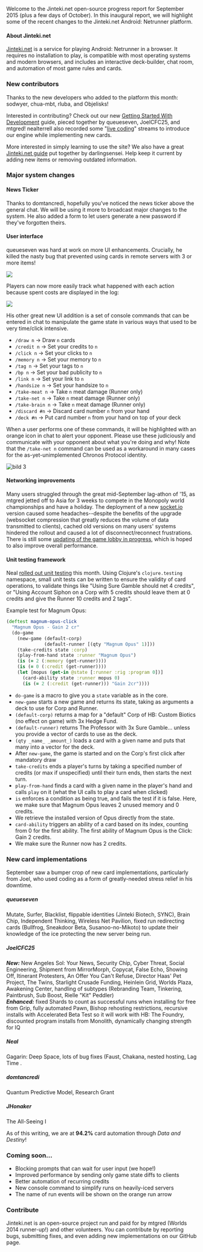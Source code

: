 Welcome to the Jinteki.net open-source progress report for September 2015 (plus a few days of October). In this inaugural report, we will highlight some of the recent changes to the Jinteki.net Android: Netrunner platform.

#### About Jinteki.net

[Jinteki.net](http://www.jinteki.net) is a service for playing Android: Netrunner in a browser. It requires no installation to play, is compatible with most operating systems and modern browsers, and includes an interactive deck-builder, chat room, and automation of most game rules and cards.

### New contributors

Thanks to the new developers who added to the platform this month: sodwyer, chua-mbt, rluba, and Objelisks!

Interested in contributing? Check out our new [Getting Started With Development](https://github.com/mtgred/netrunner/wiki/Getting-Started-with-Development) guide, pieced together by queueseven, JoelCFC25, and mtgred! nealterrell also recorded some "[live coding](https://www.livecoding.tv/video/jintekinet-intro-tenma-line-12/)" streams to introduce our engine while implementing new cards.

More interested in simply learning to use the site? We also have a great [Jinteki.net guide](https://github.com/mtgred/netrunner/wiki/Jinteki.net-Guide) put together by darlingsensei. Help keep it current by adding new items or removing outdated information.

### Major system changes

#### News Ticker
Thanks to domtancredi, hopefully you've noticed the news ticker above the general chat. We will be using it more to broadcast major changes to the system. He also added a form to let users generate a new password if they've forgotten theirs. 

#### User interface
queueseven was hard at work on more UI enhancements. Crucially, he killed the nasty bug that prevented using cards in remote servers with 3 or more items! 

![](https://cloud.githubusercontent.com/assets/3126597/10014032/c3d48510-6116-11e5-8f38-21df4d19f734.png)

Players can now more easily track what happened with each action because spent costs are displayed in the log:   

![](https://cloud.githubusercontent.com/assets/3126597/9705929/505b01d8-54d5-11e5-9914-b47f62382143.png)

His other great new UI addition is a set of console commands that can be entered in chat to manipulate the game state in various ways that used to be very time/click intensive. 

- `/draw n` -> Draw `n` cards
- `/credit n` -> Set your credits to `n`
- `/click n` -> Set your clicks to `n`
- `/memory n` -> Set your memory to `n`
- `/tag n` -> Set your tags to `n`
- `/bp n` -> Set your bad publicity to `n`
- `/link n` -> Set your link to `n`
- `/handsize n` -> Set your handsize to `n`
- `/take-meat n` -> Take `n` meat damage (Runner only)
- `/take-net n` -> Take `n` meat damage (Runner only) 
- `/take-brain n` -> Take `n` meat damage (Runner only)
- `/discard #n` -> Discard card number `n` from your hand  
- `/deck #n` -> Put card number `n` from your hand on top of your deck

When a user performs one of these commands, it will be highlighted with an orange icon in chat to alert your opponent. Please use these judiciously and communicate with your opponent about what you're doing and why! Note that the `/take-net n` command can be used as a workaround in many cases for the as-yet-unimplemented Chronos Protocol identity.

![bild 3](https://cloud.githubusercontent.com/assets/3126597/9814746/be64c844-5890-11e5-9088-ab3c6fb4082f.png)

#### Networking improvements
Many users struggled through the great mid-September lag-athon of '15, as mtgred jetted off to Asia for 3 weeks to compete in the Monopoly world championships and have a holiday. The deployment of a new [socket.io](http://socket.io/) version caused some headaches--despite the benefits of the upgrade (websocket compression that greatly reduces the volume of data transmitted to clients), cached old versions on many users' systems hindered the rollout and caused a lot of disconnect/reconnect frustrations. There is still some [updating of the game lobby in progress](https://github.com/mtgred/netrunner/pull/786), which is hoped to also improve overall performance.

#### Unit testing framework
Neal [rolled out unit testing](https://github.com/mtgred/netrunner/pull/736) this month. Using Clojure's `clojure.testing` namespace, small unit tests can be written to ensure the validity of card operations, to validate things like "Using Sure Gamble should net 4 credits", or "Using Account Siphon on a Corp with 5 credits should leave them at 0 credits and give the Runner 10 credits and 2 tags".

Example test for Magnum Opus:

```clojure
(deftest magnum-opus-click
  "Magnum Opus - Gain 2 cr"
  (do-game
    (new-game (default-corp)
              (default-runner [(qty "Magnum Opus" 1)]))
    (take-credits state :corp)
    (play-from-hand state :runner "Magnum Opus")
    (is (= 2 (:memory (get-runner))))
    (is (= 0 (:credit (get-runner))))
    (let [mopus (get-in @state [:runner :rig :program 0])]
      (card-ability state :runner mopus 0)
      (is (= 2 (:credit (get-runner))) "Gain 2cr"))))
```

* `do-game` is a macro to give you a `state` variable as in the core.
* `new-game` starts a new game and returns its state, taking as arguments a deck to use for Corp and Runner.
* `(default-corp)` returns a map for a "default" Corp of HB: Custom Biotics (no effect on game) with 3x Hedge Fund.
* `(default-runner)` returns The Professor with 3x Sure Gamble... unless you provide a vector of cards to use as the deck.
* `(qty _name_ _amount_)` loads a card with a given name and puts that many into a vector for the deck.
* After `new-game`, the game is started and on the Corp's first click after mandatory draw
* `take-credits` ends a player's turns by taking a specified number of credits (or max if unspecified) until their turn ends, then starts the next turn.
* `play-from-hand` finds a card with a given name in the player's hand and calls `play` on it (what the UI calls to play a card when clicked)
* `is` enforces a condition as being true, and fails the test if it is false. Here, we make sure that Magnum Opus leaves 2 unused memory and 0 credits.
* We retrieve the installed version of Opus directly from the state.
* `card-ability` triggers an ability of a card based on its index, counting from 0 for the first ability. The first ability of Magnum Opus is the Click: Gain 2 credits.
* We make sure the Runner now has 2 credits.

### New card implementations
September saw a bumper crop of new card implementations, particularly from Joel, who used coding as a form of greatly-needed stress relief in his downtime. 

##### queueseven
Mutate, Surfer, Blacklist, flippable identities (Jinteki Biotech, SYNC), Brain Chip, Independent Thinking, Wireless Net Pavilion, fixed run redirecting cards (Bullfrog, Sneakdoor Beta, Susanoo-no-Mikoto) to update their knowledge of the ice protecting the new server being run. 

##### JoelCFC25
**_New:_** New Angeles Sol: Your News, Security Chip, Cyber Threat, Social Engineering, Shipment from MirrorMorph, Copycat, False Echo, Showing Off, Itinerant Protesters, An Offer You Can't Refuse, Director Haas' Pet Project, The Twins, Starlight Crusade Funding, Heinlein Grid, Worlds Plaza, Awakening Center, handling of subtypes (Rebranding Team, Tinkering, Paintbrush, Sub Boost, Rielle "Kit" Peddler)  
**_Enhanced:_** fixed Shards to count as successful runs when installing for free from Grip, fully automated Pawn, Bishop rehosting restrictions, recursive installs with Accelerated Beta Test so it will work with HB: The Foundry, discounted program installs from Monolith, dynamically changing strength for IQ

##### Neal
Gagarin: Deep Space, lots of bug fixes (Faust, Chakana, nested hosting, Lag Time .

##### domtancredi
Quantum Predictive Model, Research Grant

##### JHonaker
The All-Seeing I

As of this writing, we are at __94.2%__ card automation through _Data and Destiny_!

### Coming soon...

* Blocking prompts that can wait for user input (we hope!)
* Improved performance by sending only game state diffs to clients
* Better automation of recurring credits
* New console command to simplify runs on heavily-iced servers
* The name of run events will be shown on the orange run arrow

### Contribute

Jinteki.net is an open-source project run and paid for by mtgred (Worlds 2014 runner-up!) and other volunteers. You can contribute by reporting bugs, submitting fixes, and even adding new implementations on our GitHub page.
